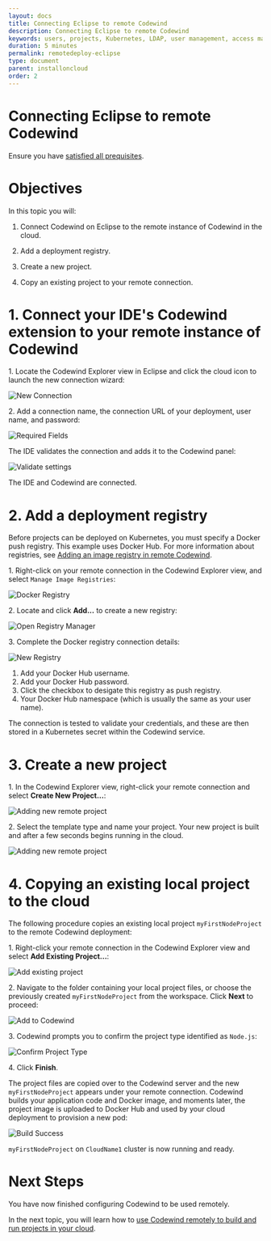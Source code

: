 ```yaml
---
layout: docs
title: Connecting Eclipse to remote Codewind
description: Connecting Eclipse to remote Codewind
keywords: users, projects, Kubernetes, LDAP, user management, access management, login, deployment, pod, security, securing cloud connection, remote deployment of Codewind
duration: 5 minutes
permalink: remotedeploy-eclipse
type: document
parent: installoncloud
order: 2
---
```


# Connecting Eclipse to remote Codewind

Ensure you have [satisfied all prequisites](./remote-codewind-overview.html). 

# Objectives

In this topic you will:

1. Connect Codewind on Eclipse to the remote instance of Codewind in the cloud.


2. Add a deployment registry.

3. Create a new project.

4. Copy an existing project to your remote connection.

# 1. Connect your IDE's Codewind extension to your remote instance of Codewind

1\. Locate the Codewind Explorer view in Eclipse and click the cloud icon to launch the new connection wizard:

![New Connection](./images/remoteeclipse/newConnection.png)

2\. Add a connection name, the connection URL of your deployment, user name, and password:

![Required Fields](./images/remoteeclipse/connectionCreds.png)

The IDE validates the connection and adds it to the Codewind panel:

![Validate settings](./images/remoteeclipse/connectionAdded.png)

The IDE and Codewind are connected.

# 2. Add a deployment registry

Before projects can be deployed on Kubernetes, you must specify a Docker push registry. This example uses Docker Hub.
For more information about registries, see [Adding an image registry in remote Codewind](remote-setupregistries.md).

1\. Right-click on your remote connection in the Codewind Explorer view, and select `Manage Image Registries`:

![Docker Registry](./images/remoteeclipse/connectionSettings.png)


2\. Locate and click **Add...** to create a new registry:

![Open Registry Manager](./images/remoteeclipse/registryManager.png)

3\. Complete the Docker registry connection details:

![New Registry](./images/remoteeclipse/newReg1.png)

1. Add your Docker Hub username.
2. Add your Docker Hub password.
3. Click the checkbox to desigate this registry as push registry.
4. Your Docker Hub namespace (which is usually the same as your user name).

The connection is tested to validate your credentials, and these are then stored in a Kubernetes secret within the Codewind service.

# 3. Create a new project

1\. In the Codewind Explorer view, right-click your remote connection and select **Create New Project...**:

![Adding new remote project](./images/remoteeclipse/newProject.png)

2\. Select the template type and name your project. Your new project is built and after a few seconds begins running in the cloud.

![Adding new remote project](./images/remoteeclipse/runningProject.png)

# 4. Copying an existing local project to the cloud

The following procedure copies an existing local project `myFirstNodeProject` to the remote Codewind deployment:

1\. Right-click your remote connection in the Codewind Explorer view and select **Add Existing Project...**:

![Add existing project](./images/remoteeclipse/addExistingProject.png)

2\. Navigate to the folder containing your local project files, or choose the previously created `myFirstNodeProject` from the workspace. Click **Next** to proceed:

![Add to Codewind](./images/remoteeclipse/existingProject.png)

3\. Codewind prompts you to confirm the project type identified as `Node.js`:

![Confirm Project Type](./images/remoteeclipse/confirmProjectType.png)

4\. Click **Finish**.

The project files are copied over to the Codewind server and the new `myFirstNodeProject` appears under your remote connection. Codewind builds your application code and Docker image, and moments later, the project image is uploaded to Docker Hub and used by your cloud deployment to provision a new pod:

![Build Success](./images/remoteeclipse/buildSuccess.png)

`myFirstNodeProject` on `CloudName1` cluster is now running and ready.

# Next Steps

You have now finished configuring Codewind to be used remotely. 

In the next topic, you will learn how to [use Codewind remotely to build and run projects in your cloud](./remotedeploy-projects.html).
